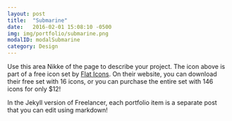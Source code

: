 ```yaml
---
layout: post
title:  "Submarine"
date:   2016-02-01 15:08:10 -0500
img: img/portfolio/submarine.png
modalID: modalSubmarine
category: Design
---
```

Use this area Nikke of the page to describe your project. The icon above is part of a free icon set by [Flat Icons][flat-icons-link]. On their website, you can download their free set with 16 icons, or you can purchase the entire set with 146 icons for only $12!

In the Jekyll version of Freelancer, each portfolio item is a separate post that you can edit using markdown!

[flat-icons-link]: https://sellfy.com/p/8Q9P/jV3VZ/